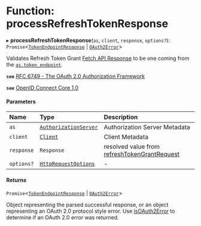 # Function: processRefreshTokenResponse

▸ **processRefreshTokenResponse**(`as`, `client`, `response`, `options?`): `Promise`<[`TokenEndpointResponse`](../interfaces/TokenEndpointResponse.md) \| [`OAuth2Error`](../interfaces/OAuth2Error.md)\>

Validates Refresh Token Grant
[Fetch API Response](https://developer.mozilla.org/en-US/docs/Web/API/Response)
to be one coming from the
[`as.token_endpoint`](../interfaces/AuthorizationServer.md#token_endpoint).

**`see`** [RFC 6749 - The OAuth 2.0 Authorization Framework](https://www.rfc-editor.org/rfc/rfc6749.html#section-6)

**`see`** [OpenID Connect Core 1.0](https://openid.net/specs/openid-connect-core-1_0.html#RefreshTokens)

#### Parameters

| Name | Type | Description |
| :------ | :------ | :------ |
| `as` | [`AuthorizationServer`](../interfaces/AuthorizationServer.md) | Authorization Server Metadata |
| `client` | [`Client`](../interfaces/Client.md) | Client Metadata |
| `response` | `Response` | resolved value from [refreshTokenGrantRequest](refreshTokenGrantRequest.md) |
| `options?` | [`HttpRequestOptions`](../interfaces/HttpRequestOptions.md) | - |

#### Returns

`Promise`<[`TokenEndpointResponse`](../interfaces/TokenEndpointResponse.md) \| [`OAuth2Error`](../interfaces/OAuth2Error.md)\>

Object representing the parsed successful response, or an object
representing an OAuth 2.0 protocol style error. Use [isOAuth2Error](isOAuth2Error.md) to
determine if an OAuth 2.0 error was returned.
